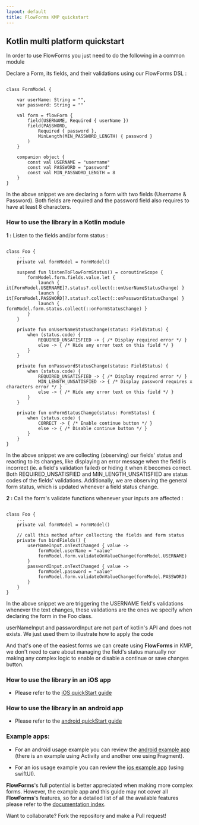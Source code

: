 ```yaml
---
layout: default
title: FlowForms KMP quickstart
---
```


## Kotlin multi platform quickstart
In order to use FlowForms you just need to do the following in a common module

Declare a Form, its fields, and their validations using our FlowForms DSL :

<pre><code class="kotlin">
class FormModel {

    var userName: String = "",
    var password: String = ""

    val form = flowForm {
        field(USERNAME, Required { userName })
        field(PASSWORD,
            Required { password },
            MinLength(MIN_PASSWORD_LENGTH) { password }
        )
    }

    companion object {
        const val USERNAME = "username"
        const val PASSWORD = "password"
        const val MIN_PASSWORD_LENGTH = 8
    }
}
</code></pre>
<p class="comment">In the above snippet we are declaring a form with two fields (Username & Password). Both fields are required and the password field also requires to have at least 8 characters.</p>

### How to use the library in a Kotlin module

**1 :** Listen to the fields and/or form status : 

<pre><code class="kotlin">
class Foo {
    ...
    private val formModel = FormModel()
    
    suspend fun listenToFlowFormStatus() = coroutineScope {
        formModel.form.fields.value.let {
            launch { it[FormModel.USERNAME]?.status?.collect(::onUserNameStatusChange) }
            launch { it[FormModel.PASSWORD]?.status?.collect(::onPasswordStatusChange) }
            launch { formModel.form.status.collect(::onFormStatusChange) }
        }
    }

    private fun onUserNameStatusChange(status: FieldStatus) {
        when (status.code) {
            REQUIRED_UNSATISFIED -> { /* Display required error */ }
            else -> { /* Hide any error text on this field */ }
        }
    }

    private fun onPasswordStatusChange(status: FieldStatus) {
        when (status.code) {
            REQUIRED_UNSATISFIED -> { /* Display required error */ }
            MIN_LENGTH_UNSATISFIED -> { /* Display password requires x characters error */ }
            else -> { /* Hide any error text on this field */ }
        }
    }

    private fun onFormStatusChange(status: FormStatus) {
        when (status.code) {
            CORRECT -> { /* Enable continue button */ }
            else -> { /* Disable continue button */ }
        }
    }
}
</code></pre>
<p class="comment">In the above snippet we are collecting (observing) our fields' status and reacting to its changes, like displaying an error message when the field is incorrect (ie. a field's validation failed) or hiding it when it becomes correct. 
Both REQUIRED_UNSATISFIED and MIN_LENGTH_UNSATISFIED are status codes of the fields' validations.
Additionally, we are observing the general form status, which is updated whenever a field status change.</p>

**2 :** Call the form's validate functions whenever your inputs are affected : 

<pre><code class="kotlin">
class Foo {
    ...
    private val formModel = FormModel()

    // call this method after collecting the fields and form status
    private fun bindFields() {
        userNameInput.onTextChanged { value ->
            formModel.userName = "value"
            formModel.form.validateOnValueChange(formModel.USERNAME)
        }
        passwordInput.onTextChanged { value ->
            formModel.password = "value"
            formModel.form.validateOnValueChange(formModel.PASSWORD)
        }
    }
}
</code></pre>
<p class="comment">In the above snippet we are triggering the USERNAME field's validations whenever the text changes, these validations are the ones we specify when declaring the form in the Foo class.</p>
<div class="rs-row comment"> <i class="comment-icon fa-solid fa-circle-info"></i> <div class="comment">userNameInput and passwordInput are not part of kotlin's API and does not exists. We just used them to illustrate how to apply the code</div> </div>


And that's one of the easiest forms we can create using **FlowForms** in KMP, we don't need to care about managing the field's status manually nor making any complex logic to enable or disable a continue or save changes button.

### How to use the library in an iOS app

* Please refer to the [iOS quickStart guide](ios-quickstart)

### How to use the library in an android app 

* Please refer to the [android quickStart guide](android-quickstart)

### Example apps:

* For an android usage example you can review the [android example app](https://github.com/rootstrap/FlowForms/tree/main/ExampleApp%20Android/src/main/java/com/rootstrap/flowforms/example) (there is an example using Activity and another one using Fragment).

* For an ios usage example you can review the [ios example app](https://github.com/rootstrap/FlowForms/tree/main/ExampleApp%20iOS/flowforms/Screens/Form) (using swiftUI).

**FlowForms**'s full potential is better appreciated when making more complex forms. However, the example app and this guide may not cover all **FlowForms**'s features, so for a detailed list of all the available features please refer to the [documentation index](documentation-index).

<div class="rs-row comment"> <i class="comment-icon fa-solid fa-wand-magic-sparkles"></i> <div class="comment">Want to collaborate? Fork the repository and make a Pull request! </div> </div>

